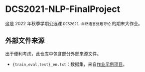 # DCS2021-NLP-FinalProject

这是 2022 年秋季学期公选课 `DCS2021-自然语言处理导论` 的期末大作业。

## 外部文件来源

出于便利考虑，此仓库中包含部分外部来源文件。

- `{train,eval,test}_en.txt`：数据集，来自[作业示例项目](https://github.com/djz233/DCS2021)。
